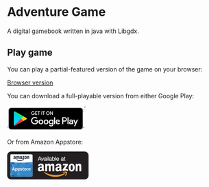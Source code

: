 # Adventure Game

A digital gamebook written in java with Libgdx.

## Play game

You can play a partial-featured version of the game on your browser:

[Browser version](https://lomoda.itch.io/adventure-game)

You can download a full-playable version from either Google Play:

[![Google Play](./img/gplay_en.png)](https://play.google.com/store/apps/details?id=com.pberna.adventure.android)

Or from Amazon Appstore:

[![Amazon](./img/amazon_en.png)](https://www.amazon.com/Lomoda-Studios-Adventure-Game/dp/B01N45M2DY)

